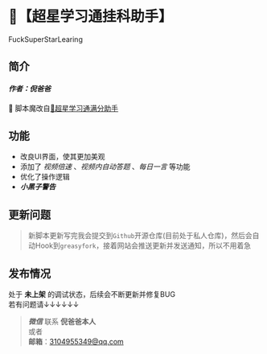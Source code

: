 # 🐔【超星学习通挂科助手】

FuckSuperStarLearing

## 简介
#### *作者：倪爸爸*  

🏀 脚本魔改自[💯超星学习通满分助手](https://greasyfork.org/zh-CN/scripts/436994-%E8%B6%85%E6%98%9F%E5%AD%A6%E4%B9%A0%E9%80%9A%E6%BB%A1%E5%88%86%E5%8A%A9%E6%89%8B-%E6%94%AF%E6%8C%81%E4%BB%BB%E5%8A%A1%E7%82%B9%E8%87%AA%E5%8A%A8%E8%B7%B3%E8%BD%AC-%E7%AB%A0%E8%8A%82%E6%B5%8B%E9%AA%8C-%E4%BD%9C%E4%B8%9A-%E8%80%83%E8%AF%95%E5%85%A8%E7%BD%91%E6%A3%80%E7%B4%A2%E7%AD%94%E6%A1%88-%E7%AE%80%E7%AD%94%E9%A2%98%E6%94%AF%E6%8C%81chatgpt%E5%AF%B9%E6%8E%A5-%E9%9F%B3%E9%A2%91-%E8%A7%86%E9%A2%91%E5%85%A8%E8%87%AA%E5%8A%A8%E9%9D%99%E9%9F%B3%E6%92%AD%E6%94%BE-%E5%8F%AF%E8%A7%86%E5%8C%96%E5%8F%82%E6%95%B0%E9%85%8D%E7%BD%AE)  

## 功能
* 改良UI界面，使其更加美观
* 添加了 *视频倍速* 、*视频内自动答题* 、*每日一言* 等功能
* 优化了操作逻辑
* ***小黑子警告***

## 更新问题
>新脚本更新写完我会提交到`Github`开源仓库(目前处于私人仓库)，然后会自动Hook到`greasyfork`，接着网站会推送更新并发送通知，所以不用着急

## 发布情况
处于 **未上架** 的调试状态，后续会不断更新并修复BUG  
若有问题请↓↓↓↓↓↓  
>***微信*** 联系 **倪爸爸本人**   
或者  
>**邮箱**：3104955349@qq.com
